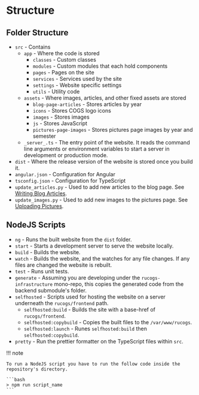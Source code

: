 # Structure

## Folder Structure

-   `src` - Contains
    -   `app` - Where the code is stored
        -   `classes` - Custom classes
        -   `modules` - Custom modules that each hold components
        -   `pages` - Pages on the site
        -   `services` - Services used by the site
        -   `settings` - Website specific settings
        -   `utils` - Utility code
    -   `assets` - Where images, articles, and other fixed assets are stored
        -   `blog-page-articles` - Stores articles by year
        -   `icons` - Stores COGS logo icons
        -   `images` - Stores images
        -   `js` - Stores JavaScript
        -   `pictures-page-images` - Stores pictures page images by year and semester
    -   `_server_.ts` - The entry point of the website. It reads the command line arguments or environment variables to start a server in development or production mode.
-   `dist` - Where the release version of the website is stored once you build it.
-   `angular.json` - Configuration for Angular
-   `tsconfig.json` - Configuration for TypeScript
-   `update_articles.py` - Used to add new articles to the blog page. See [Writing Blog Articles](blog.md).
-   `update_images.py` - Used to add new images to the pictures page. See [Uploading Pictures](pictures.md).

## NodeJS Scripts

-   `ng` - Runs the built website from the `dist` folder.
-   `start` - Starts a development server to serve the website locally.
-   `build` - Builds the website.
-   `watch` - Builds the website, and the watches for any file changes. If any files are changed the website is rebuilt.
-   `test` - Runs unit tests.
-   `generate` - Assuming you are developing under the `rucogs-infrastructure` mono-repo, this copies the generated code from the backend submodule's folder.
-   `selfhosted` - Scripts used for hosting the website on a server underneath the `rucogs/frontend` path.
    -   `selfhosted:build` - Builds the site with a base-href of `rucogs/frontend`.
    -   `selfhosted:copybuild` - Copies the built files to the `/var/www/rucogs`.
    -   `selfhosted:launch` - Runes `selfhosted:build` then `selfhosted:copybuild`.
-   `pretty` - Run the prettier formatter on the TypeScript files within `src`.

!!! note

    To run a NodeJS script you have to run the follow code inside the repository's directory.

    ```bash
    > npm run script_name
    ```
